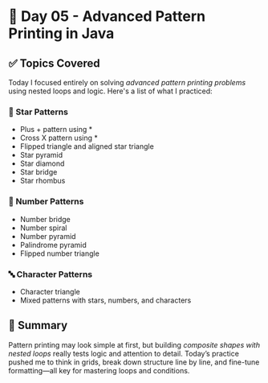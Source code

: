 # 📅 Day 05 - Advanced Pattern Printing in Java

## ✅ Topics Covered
Today I focused entirely on solving *advanced pattern printing problems* using nested loops and logic. Here's a list of what I practiced:

### 🔷 Star Patterns
- Plus + pattern using *
- Cross X pattern using *
- Flipped triangle and aligned star triangle
- Star pyramid
- Star diamond
- Star bridge
- Star rhombus

### 🔢 Number Patterns
- Number bridge
- Number spiral
- Number pyramid
- Palindrome pyramid
- Flipped number triangle

### 🔤 Character Patterns
- Character triangle
- Mixed patterns with stars, numbers, and characters

## 🧠 Summary
Pattern printing may look simple at first, but building *composite shapes with nested loops* really tests logic and attention to detail. Today’s practice pushed me to think in grids, break down structure line by line, and fine-tune formatting—all key for mastering loops and conditions.